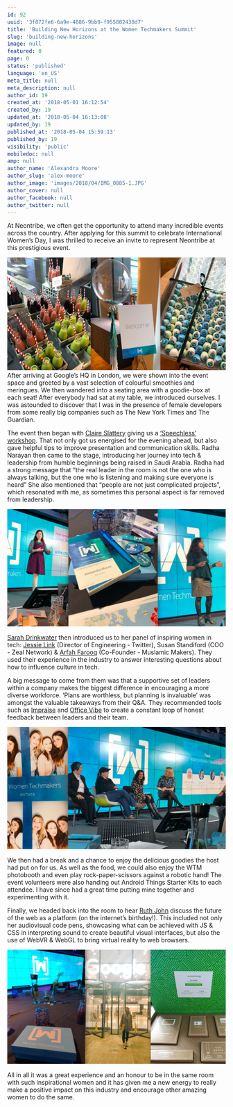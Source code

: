 ```yaml
---
id: 92
uuid: '3f872fe6-6a9e-4886-9bb9-f955882438d7'
title: 'Building New Horizons at the Women Techmakers Summit'
slug: 'building-new-horizons'
image: null
featured: 0
page: 0
status: 'published'
language: 'en_US'
meta_title: null
meta_description: null
author_id: 19
created_at: '2018-05-01 16:12:54'
created_by: 19
updated_at: '2018-05-04 16:13:08'
updated_by: 19
published_at: '2018-05-04 15:59:13'
published_by: 19
visibility: 'public'
mobiledoc: null
amp: null
author_name: 'Alexandra Moore'
author_slug: 'alex-moore'
author_image: 'images/2018/04/IMG_0885-1.JPG'
author_cover: null
author_facebook: null
author_twitter: null
---
```


At Neontribe, we often get the opportunity to attend many incredible events across the country. After applying for this summit to celebrate International Women’s Day, I was thrilled to receive an invite to represent Neontribe at this prestigious event.

![](images/2018/05/1-3.png)
After arriving at Google’s HQ in London, we were shown into the event space and greeted by a vast selection of colourful smoothies and meringues. We then wandered into a seating area with a goodie-box at each seat! After everybody had sat at my table, we introduced ourselves. I was astounded to discover that I was in the presence of female developers from some really big companies such as The New York Times and The Guardian.

The event then began with [Claire Slattery](https://www.claireslattery.com) giving us a [‘Speechless’ workshop](http://speechlesslive.com/). That not only got us energised for the evening ahead, but also gave helpful tips to improve presentation and communication skills. Radha Narayan then came to the stage, introducing her journey into tech & leadership from humble beginnings being raised in Saudi Arabia. Radha had a strong message that “the real leader in the room is not the one who is always talking, but the one who is listening and making sure everyone is heard” She also mentioned that “people are not just complicated projects”, which resonated with me, as sometimes this personal aspect is far removed from leadership.

![](images/2018/05/4-6.png)

[Sarah Drinkwater](https://twitter.com/sarahdrinkwater) then introduced us to her panel of inspiring women in tech: [Jessie Link](https://twitter.com/mad_typist) (Director of Engineering - Twitter), Susan Standiford (COO - Zeal Network) & [Arfah Farooq](https://twitter.com/Arf_22) (Co-Founder - Muslamic Makers). They used their experience in the industry to answer interesting questions about how to influence culture in tech.

A big message to come from them was that a supportive set of leaders within a company makes the biggest difference in encouraging a more diverse workforce. ‘Plans are worthless, but planning is invaluable’ was amongst the valuable takeaways from their Q&A. They recommended tools such as [Impraise](https://www.impraise.com/) and [Office Vibe](https://www.officevibe.com/) to create a constant loop of honest feedback between leaders and their team.

![](images/2018/05/7-8.png)

We then had a break and a chance to enjoy the delicious goodies the host had put on for us. As well as the food, we could also enjoy the WTM photobooth and even play rock-paper-scissors against a robotic hand! The event volunteers were also handing out Android Things Starter Kits to each attendee. I have since had a great time putting mine together and experimenting with it.

Finally, we headed back into the room to hear [Ruth John](https://twitter.com/Rumyra) discuss the future of the web as a platform (on the internet’s birthday!). This included not only her audiovisual code pens, showcasing what can be achieved with JS & CSS in interpreting sound to create beautiful visual interfaces, but also the use of WebVR & WebGL to bring virtual reality to web browsers.

![](images/2018/05/9-11.png)

All in all it was a great experience and an honour to be in the same room with such inspirational women and it has given me a new energy to really make a positive impact on this industry and encourage other amazing women to do the same.
